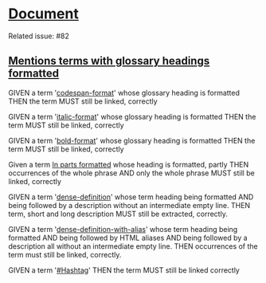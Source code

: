 # [Document](#document)

Related issue: #82

## [Mentions terms with glossary headings formatted](#mentions-terms-with-glossary-headings-formatted)

GIVEN a term '[codespan-format][1]' whose glossary heading is formatted
THEN the term MUST still be linked, correctly

GIVEN a term '[italic-format][2]' whose glossary heading is formatted
THEN the term MUST still be linked, correctly

GIVEN a term '[bold-format][3]' whose glossary heading is formatted
THEN the term MUST still be linked, correctly

Given a term [In parts formatted][4] whose heading is formatted, partly
THEN occurrences of the whole phrase
AND only the whole phrase MUST still be linked, correctly

GIVEN a term '[dense-definition][5]' whose term heading being formatted
AND being followed by a description without an intermediate empty line.
THEN term, short and long description MUST still be extracted, correctly.

GIVEN a term '[dense-definition-with-alias][6]' whose term heading being formatted
AND being followed by HTML aliases
AND being followed by a description all without an intermediate empty line.
THEN occurrences of the term must still be linked, correctly.

GIVEN a term '[#Hashtag][7]' THEN the term MUST still be linked correctly

[1]: ./formatted-terms-glossary.md#codespan-format "GIVEN a term heading being codespan formatted
THEN term occurrences in the document must still be linked, correctly"

[2]: ./formatted-terms-glossary.md#italic-format "GIVEN a term heading being italic formatted
THEN term occurrences in the document must still be linked, correctly"

[3]: ./formatted-terms-glossary.md#bold-format "GIVEN a term heading being bold formatted
THEN term occurrences in the document must still be linked, correctly"

[4]: ./formatted-terms-glossary.md#in-parts-formatted "Given a term heading being in parts formatted
THEN occurrences of the whole phrase in the document must still be linked, correctly"

[5]: ./formatted-terms-glossary.md#dense-definition "GIVEN a term heading being formatted
AND being followed by a description without an intermediate empty line."

[6]: ./formatted-terms-glossary.md#dense-definition-with-alias "GIVEN a term heading being formatted
AND being followed by HTML aliases
AND being followed by a description all without an intermediate empty line."

[7]: ./formatted-terms-glossary.md#hashtag "GIVEN a term definition with a hashtag
THEN term occurrences in the document must still be linked, correctly"
